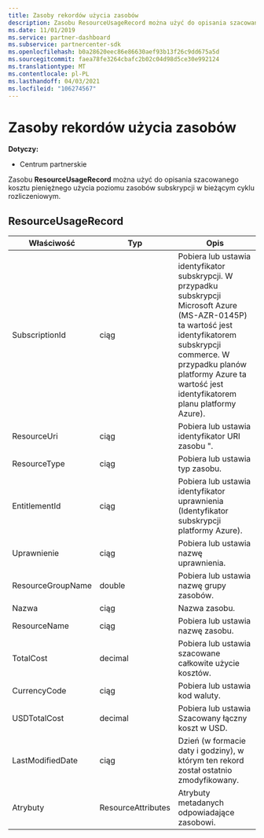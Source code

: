 ```yaml
---
title: Zasoby rekordów użycia zasobów
description: Zasobu ResourceUsageRecord można użyć do opisania szacowanego kosztu pieniężnego użycia poziomu zasobów subskrypcji w bieżącym cyklu rozliczeniowym.
ms.date: 11/01/2019
ms.service: partner-dashboard
ms.subservice: partnercenter-sdk
ms.openlocfilehash: b0a28620eec86e86630aef93b13f26c9dd675a5d
ms.sourcegitcommit: faea78fe3264cbafc2b02c04d98d5ce30e992124
ms.translationtype: MT
ms.contentlocale: pl-PL
ms.lasthandoff: 04/03/2021
ms.locfileid: "106274567"
---
```

# <a name="resource-usage-record-resources"></a>Zasoby rekordów użycia zasobów

**Dotyczy:**

- Centrum partnerskie

Zasobu **ResourceUsageRecord** można użyć do opisania szacowanego kosztu pieniężnego użycia poziomu zasobów subskrypcji w bieżącym cyklu rozliczeniowym.

## <a name="resourceusagerecord"></a>ResourceUsageRecord

| Właściwość          | Typ               | Opis                                                                                                                                                                                                |
|-------------------|--------------------|------------------------------------------------------------------------------------------------------------------------------------------------------------------------------------------------------------|
| SubscriptionId    | ciąg             | Pobiera lub ustawia identyfikator subskrypcji. W przypadku subskrypcji Microsoft Azure (MS-AZR-0145P) ta wartość jest identyfikatorem subskrypcji commerce. W przypadku planów platformy Azure ta wartość jest identyfikatorem planu platformy Azure). |
| ResourceUri       | ciąg             | Pobiera lub ustawia identyfikator URI zasobu ".                                                                                                                                                                            |
| ResourceType      | ciąg             | Pobiera lub ustawia typ zasobu.                                                                                                                                                                            |
| EntitlementId     | ciąg             | Pobiera lub ustawia identyfikator uprawnienia (Identyfikator subskrypcji platformy Azure).                                                                                                                               |
| Uprawnienie   | ciąg             | Pobiera lub ustawia nazwę uprawnienia.                                                                                                                                                                         |
| ResourceGroupName | double             | Pobiera lub ustawia nazwę grupy zasobów.                                                                                                                                                                      |
| Nazwa              | ciąg             | Nazwa zasobu.                                                                                                                                                                                  |
| ResourceName      | ciąg             | Pobiera lub ustawia nazwę zasobu.                                                                                                                                                                     |
| TotalCost         | decimal            | Pobiera lub ustawia szacowane całkowite użycie kosztów.                                                                                                                                                               |
| CurrencyCode      | ciąg             | Pobiera lub ustawia kod waluty.                                                                                                                                                                            |
| USDTotalCost      | decimal            | Pobiera lub ustawia Szacowany łączny koszt w USD.                                                                                                                                                              |
| LastModifiedDate  | ciąg             | Dzień (w formacie daty i godziny), w którym ten rekord został ostatnio zmodyfikowany.                                                                                                                                          |
| Atrybuty        | ResourceAttributes | Atrybuty metadanych odpowiadające zasobowi.                                                                                                                                                     |
